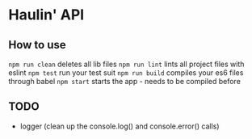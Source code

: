 # Haulin' API

## How to use

`npm run clean` deletes all lib files
`npm run lint` lints all project files with eslint
`npm test` run your test suit
`npm run build` compiles your es6 files through babel
`npm start` starts the app - needs to be compiled before

## TODO

- logger (clean up the console.log() and console.error() calls)
